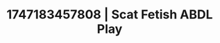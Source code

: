 ---
categories:
- Mindful JOI
- Natural curves
- Sensual touch
- Body worship
- 3D animation
image: /assets/images/1747183457808.jpg
layout: post
seo:
  description: Featured content with premium ABDL Play, Scat Fetish. HD images available.
  keywords: ABDL Play, Scat Fetish
  og_image: /assets/images/1747183457808.jpg
  schema_type: VisualArtwork
tags:
- ABDL Play
- '#1747183457808'
- Scat Fetish
title: 1747183457808 | Scat Fetish ABDL Play
---